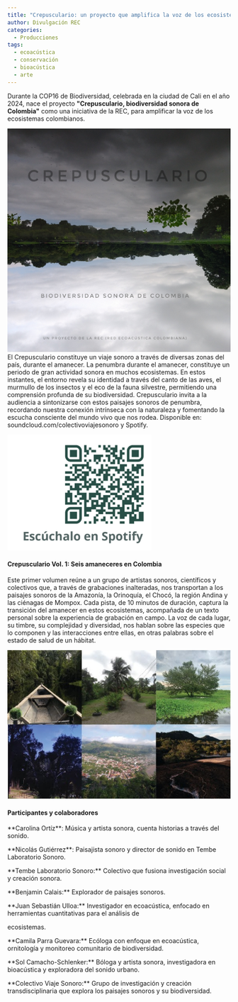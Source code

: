 ```yaml
---
title: "Crepusculario: un proyecto que amplifica la voz de los ecosistemas colombianos a través de la escucha de los paisajes sonoros"
author: Divulgación REC
categories:
  - Producciones
tags:
  - ecoacústica
  - conservación
  - bioacústica
  - arte
---
```


Durante la COP16 de Biodiversidad, celebrada en la ciudad de Cali en el año 2024, nace el proyecto **"Crepusculario, biodiversidad sonora de Colombia"** como una iniciativa de la REC, para amplificar la voz de los ecosistemas colombianos. 

![Portada Crepusculario](/assets/images/portada_crepusculario.jpeg)
El Crepusculario constituye un viaje sonoro a través de diversas zonas del país, durante el amanecer. La penumbra durante el amanecer, constituye un periodo de gran actividad sonora en muchos ecosistemas. En estos instantes, el entorno revela su identidad a través del canto de las aves, el murmullo de los insectos y el eco de la fauna silvestre, permitiendo una comprensión profunda de su biodiversidad. Crepusculario invita a la audiencia a sintonizarse con estos paisajes sonoros de penumbra, recordando nuestra conexión intrínseca con la naturaleza y fomentando la escucha consciente del mundo vivo que nos rodea. Disponible en: <link>soundcloud.com/colectivoviajesonoro</link> y Spotify.

![Crepusculario Spotify](/assets/images/qr_crepusculario.jpg)


#### **Crepusculario Vol. 1: Seis amaneceres en Colombia**
Este primer volumen reúne a un grupo de artistas sonoros, científicos y colectivos que, a través de grabaciones inalteradas, nos transportan a los paisajes sonoros de la Amazonía, la Orinoquía, el Chocó, la región Andina y las ciénagas de Mompox. Cada pista, de 10 minutos de duración, captura la transición del amanecer en estos ecosistemas, acompañada de un texto personal sobre la experiencia de grabación en campo. La voz de cada lugar, su timbre, su complejidad y diversidad, nos hablan sobre las especies que lo componen y las interacciones entre ellas, en otras palabras sobre el estado de salud de un hábitat.

![Portada Crepusculario](/assets/images/paisajes_amaneceres_crepusculario.jpg)

#### **Participantes y colaboradores**
<p>**Carolina Ortíz**: Música y artista sonora, cuenta historias a través del sonido.</p>
<p>**Nicolás Gutiérrez**: Paisajista sonoro y director de sonido en Tembe Laboratorio Sonoro.</p>
<p>**Tembe Laboratorio Sonoro:** Colectivo que fusiona investigación social y creación sonora.</p>
<p>**Benjamin Calais:** Explorador de paisajes sonoros.</p>
<p>**Juan Sebastián Ulloa:** Investigador en ecoacústica, enfocado en herramientas cuantitativas para el análisis de <p>ecosistemas.</p>
<p>**Camila Parra Guevara:** Ecóloga con enfoque en ecoacústica, ornitología y monitoreo comunitario de biodiversidad.</p>
<p>**Sol Camacho-Schlenker:** Bóloga y artista sonora, investigadora en bioacústica y exploradora del sonido urbano.</p>
<p>**Colectivo Viaje Sonoro:** Grupo de investigación y creación transdisciplinaria que explora los paisajes sonoros y su biodiversidad.</p>

